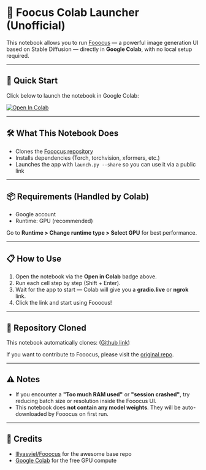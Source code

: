 # 🎯 Foocus Colab Launcher (Unofficial)

This notebook allows you to run [Fooocus](https://github.com/lllyasviel/Fooocus) — a powerful image generation UI based on Stable Diffusion — directly in **Google Colab**, with no local setup required.

---

## 🚀 Quick Start

Click below to launch the notebook in Google Colab:

[![Open In Colab](https://colab.research.google.com/assets/colab-badge.svg)](https://colab.research.google.com/drive/1KSOEnz7nYg7WA4IC2tu7TPhNHCntoC2q?usp=sharing)

---

## 🛠️ What This Notebook Does

- Clones the [Fooocus repository](https://github.com/lllyasviel/Fooocus)
- Installs dependencies (Torch, torchvision, xformers, etc.)
- Launches the app with `launch.py --share` so you can use it via a public link

---

## 📦 Requirements (Handled by Colab)

- Google account
- Runtime: GPU (recommended)

Go to **Runtime > Change runtime type > Select GPU** for best performance.

---

## 📋 How to Use

1. Open the notebook via the **Open in Colab** badge above.
2. Run each cell step by step (Shift + Enter).
3. Wait for the app to start — Colab will give you a **gradio.live** or **ngrok** link.
4. Click the link and start using Fooocus!

---

## 📁 Repository Cloned

This notebook automatically clones:
([Github link](https://github.com/lllyasviel/Fooocus.git))


If you want to contribute to Fooocus, please visit the [original repo](https://github.com/lllyasviel/Fooocus).

---

## ⚠️ Notes

- If you encounter a **"Too much RAM used"** or **"session crashed"**, try reducing batch size or resolution inside the Fooocus UI.
- This notebook does **not contain any model weights**. They will be auto-downloaded by Fooocus on first run.

---

## 🙏 Credits

- [lllyasviel/Fooocus](https://github.com/lllyasviel/Fooocus) for the awesome base repo
- [Google Colab](https://colab.research.google.com) for the free GPU compute
